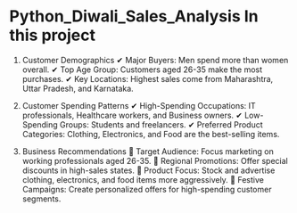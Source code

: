# Python_Diwali_Sales_Analysis In this project
1. Customer Demographics
✔ Major Buyers: Men spend more than women overall.
✔ Top Age Group: Customers aged 26-35 make the most purchases.
✔ Key Locations: Highest sales come from Maharashtra, Uttar Pradesh, and Karnataka.

2. Customer Spending Patterns
✔ High-Spending Occupations: IT professionals, Healthcare workers, and Business owners.
✔ Low-Spending Groups: Students and freelancers.
✔ Preferred Product Categories: Clothing, Electronics, and Food are the best-selling items.

3. Business Recommendations
📌 Target Audience: Focus marketing on working professionals aged 26-35.
📌 Regional Promotions: Offer special discounts in high-sales states.
📌 Product Focus: Stock and advertise clothing, electronics, and food items more aggressively.
📌 Festive Campaigns: Create personalized offers for high-spending customer segments.
